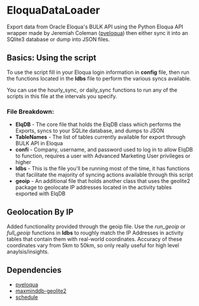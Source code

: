 # EloquaDataLoader
Export data from Oracle Eloqua's BULK API using the Python Eloqua API wrapper made by Jeremiah Coleman ([pyeloqua](https://pypi.python.org/pypi/pyeloqua/0.5.6)) then either sync it into an SQlite3 database or dump into JSON files.

## Basics: Using the script
To use the script fill in your Eloqua login information in **config** file, then run the functions located in the **ldbs** file to perform the various syncs available.

You can use the hourly_sync, or daily_sync functions to run any of the scripts in this file at the intervals you specify.

### File Breakdown:
* **ElqDB** - The core file that holds the ElqDB class which performs the Exports, syncs to your SQLite database, and dumps to JSON
* **TableNames** - The list of tables currently available for export through BULK API in Eloqua
* **confi** - Company, username, and password used to log in to allow ElqDB to function, requires a user with Advanced Marketing User privileges or higher
* **ldbs** - This is the file you'll be running most of the time, it has functions that facilitate the majority of syncing actions available through this script
* **geoip** - An additional file that holds another class that uses the geolite2 package to geolocate IP addresses located in the activity tables exported with ElqDB

## Geolocation By IP
Added functionality provided through the geoip file. Use the *run_geoip* or *full_geoip* functions in **ldbs** to roughly match the IP Addresses in activity tables that contain them with real-world coordinates. Accuracy of these coordinates vary from 5km to 50km, so only really useful for high level anaylsis/insights. 

## Dependencies
* [pyeloqua](https://pypi.python.org/pypi/pyeloqua/0.5.6)
* [maxminddb-geolite2](https://pypi.python.org/pypi/maxminddb-geolite2)
* [schedule](https://pypi.python.org/pypi/schedule)
